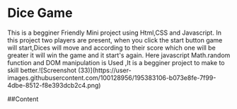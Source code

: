 <h1>Dice Game</h1>
This is a begginer Friendly Mini project using Html,CSS and Javascript. In this project two players are present, when you click the start button game will start,Dices will move and according to their score which one will be greater it will win the game and it start's again. Here javascript Math.random function and DOM manipulation is Used ,It is a begginer project to make to skill better.![Screenshot (33)](https://user-images.githubusercontent.com/100128956/195383106-b073e8fe-7f99-4dbe-8512-f8e393dcb2c4.png)



##Content

